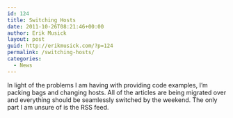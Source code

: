 ```yaml
---
id: 124
title: Switching Hosts
date: 2011-10-26T08:21:46+00:00
author: Erik Musick
layout: post
guid: http://erikmusick.com/?p=124
permalink: /switching-hosts/
categories:
  - News
---
```

In light of the problems I am having with providing code examples, I&#8217;m packing bags and changing hosts. All of the articles are being migrated over and everything should be seamlessly switched by the weekend. The only part I am unsure of is the RSS feed.